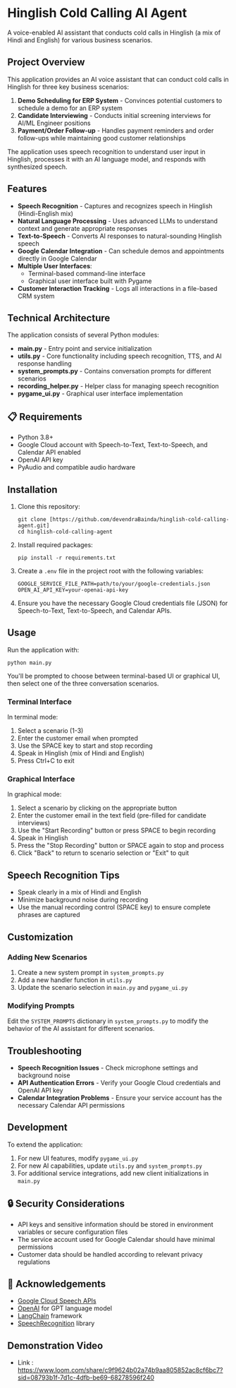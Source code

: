 # Hinglish Cold Calling AI Agent

A voice-enabled AI assistant that conducts cold calls in Hinglish (a mix of Hindi and English) for various business scenarios.

## Project Overview

This application provides an AI voice assistant that can conduct cold calls in Hinglish for three key business scenarios:

1. **Demo Scheduling for ERP System** - Convinces potential customers to schedule a demo for an ERP system
2. **Candidate Interviewing** - Conducts initial screening interviews for AI/ML Engineer positions
3. **Payment/Order Follow-up** - Handles payment reminders and order follow-ups while maintaining good customer relationships

The application uses speech recognition to understand user input in Hinglish, processes it with an AI language model, and responds with synthesized speech.

## Features

- **Speech Recognition** - Captures and recognizes speech in Hinglish (Hindi-English mix)
- **Natural Language Processing** - Uses advanced LLMs to understand context and generate appropriate responses
- **Text-to-Speech** - Converts AI responses to natural-sounding Hinglish speech
- **Google Calendar Integration** - Can schedule demos and appointments directly in Google Calendar
- **Multiple User Interfaces**:
  - Terminal-based command-line interface
  - Graphical user interface built with Pygame
- **Customer Interaction Tracking** - Logs all interactions in a file-based CRM system


## Technical Architecture

The application consists of several Python modules:

- **main.py** - Entry point and service initialization
- **utils.py** - Core functionality including speech recognition, TTS, and AI response handling
- **system_prompts.py** - Contains conversation prompts for different scenarios
- **recording_helper.py** - Helper class for managing speech recognition
- **pygame_ui.py** - Graphical user interface implementation

  
## 📋 Requirements

- Python 3.8+
- Google Cloud account with Speech-to-Text, Text-to-Speech, and Calendar API enabled
- OpenAI API key
- PyAudio and compatible audio hardware

##  Installation

1. Clone this repository:
   ```
   git clone [https://github.com/devendraBainda/hinglish-cold-calling-agent.git]
   cd hinglish-cold-calling-agent
   ```

2. Install required packages:
   ```
   pip install -r requirements.txt
   ```

3. Create a `.env` file in the project root with the following variables:
   ```
   GOOGLE_SERVICE_FILE_PATH=path/to/your/google-credentials.json
   OPEN_AI_API_KEY=your-openai-api-key
   ```

4. Ensure you have the necessary Google Cloud credentials file (JSON) for Speech-to-Text, Text-to-Speech, and Calendar APIs.

## Usage

Run the application with:

```
python main.py
```

You'll be prompted to choose between terminal-based UI or graphical UI, then select one of the three conversation scenarios.

### Terminal Interface

In terminal mode:
1. Select a scenario (1-3)
2. Enter the customer email when prompted
3. Use the SPACE key to start and stop recording
4. Speak in Hinglish (mix of Hindi and English)
5. Press Ctrl+C to exit

### Graphical Interface

In graphical mode:
1. Select a scenario by clicking on the appropriate button
2. Enter the customer email in the text field (pre-filled for candidate interviews)
3. Use the "Start Recording" button or press SPACE to begin recording
4. Speak in Hinglish
5. Press the "Stop Recording" button or SPACE again to stop and process
6. Click "Back" to return to scenario selection or "Exit" to quit

## Speech Recognition Tips

- Speak clearly in a mix of Hindi and English
- Minimize background noise during recording
- Use the manual recording control (SPACE key) to ensure complete phrases are captured

## Customization

### Adding New Scenarios

1. Create a new system prompt in `system_prompts.py`
2. Add a new handler function in `utils.py`
3. Update the scenario selection in `main.py` and `pygame_ui.py`

### Modifying Prompts

Edit the `SYSTEM_PROMPTS` dictionary in `system_prompts.py` to modify the behavior of the AI assistant for different scenarios.

## Troubleshooting

- **Speech Recognition Issues** - Check microphone settings and background noise
- **API Authentication Errors** - Verify your Google Cloud credentials and OpenAI API key
- **Calendar Integration Problems** - Ensure your service account has the necessary Calendar API permissions

## Development

To extend the application:

1. For new UI features, modify `pygame_ui.py`
2. For new AI capabilities, update `utils.py` and `system_prompts.py`
3. For additional service integrations, add new client initializations in `main.py`


## 🔒 Security Considerations

- API keys and sensitive information should be stored in environment variables or secure configuration files
- The service account used for Google Calendar should have minimal permissions
- Customer data should be handled according to relevant privacy regulations

## 🙏 Acknowledgements

- [Google Cloud Speech APIs](https://cloud.google.com/speech-to-text)
- [OpenAI](https://openai.com/) for GPT language model
- [LangChain](https://github.com/hwchase17/langchain) framework
- [SpeechRecognition](https://pypi.org/project/SpeechRecognition/) library

## Demonstration Video
- Link : https://www.loom.com/share/c9f9624b02a74b9aa805852ac8cf6bc7?sid=08793b1f-7d1c-4dfb-be69-68278596f240

